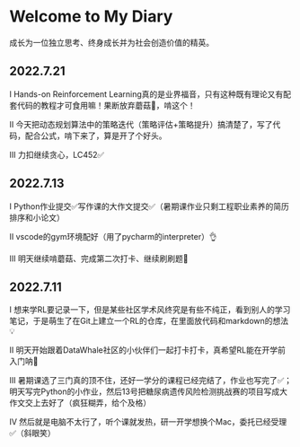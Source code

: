 # Welcome to My Diary

成长为一位独立思考、终身成长并为社会创造价值的精英。

## 2022.7.21
Ⅰ Hands-on Reinforcement Learning真的是业界福音，只有这种既有理论又有配套代码的教程才可食用嘛！果断放弃蘑菇🍄，啃这个！

Ⅱ 今天把动态规划算法中的策略迭代（策略评估+策略提升）搞清楚了，写了代码，配合公式，啃下来了，算是开了个好头。

Ⅲ 力扣继续贪心，LC452✅

## 2022.7.13
Ⅰ Python作业提交✅写作课的大作文提交✅（暑期课作业只剩工程职业素养的简历排序和小论文）

Ⅱ vscode的gym环境配好（用了pycharm的interpreter）👌

Ⅲ 明天继续啃蘑菇、完成第二次打卡、继续刷刷题🎈

## 2022.7.11
Ⅰ 想来学RL要记录一下，但是某些社区学术风终究是有些不纯正，看到别人的学习笔记，于是萌生了在Git上建立一个RL的仓库，在里面放代码和markdown的想法💡

Ⅱ 明天开始跟着DataWhale社区的小伙伴们一起打卡打卡，真希望RL能在开学前入门呐👩‍

Ⅲ 暑期课选了三门真的顶不住，还好一学分的课程已经完结了，作业也写完了✅；明天写完Python的小作业，然后13号把糖尿病遗传风险检测挑战赛的项目写成大作文交上去好了（疯狂糊弄，给个及格）

Ⅳ 然后就是电脑不太行了，听个课就发热，研一开学想换个Mac，委托已经受理✅（斜眼笑）
